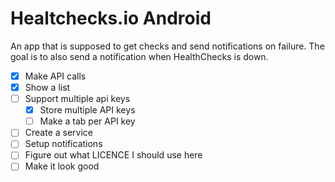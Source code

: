 # Healtchecks.io Android

An app that is supposed to get checks and send notifications on failure.
The goal is to also send a notification when HealthChecks is down.

- [x] Make API calls
- [x] Show a list
- [ ] Support multiple api keys
  - [x] Store multiple API keys
  - [ ] Make a tab per API key
- [ ] Create a service
- [ ] Setup notifications
- [ ] Figure out what LICENCE I should use here
- [ ] Make it look good
